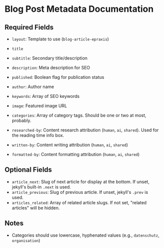 # Blog Post Metadata Documentation

## Required Fields
- `layout`: Template to use (`blog-article-epraxis`)
- `title`
- `subtitle`: Secondary title/description
- `description`: Meta description for SEO
- `published`: Boolean flag for publication status
- `author`: Author name
- `keywords`: Array of SEO keywords
- `image`: Featured image URL
- `categories`: Array of category tags. Should be one or two at most, probably.

- `researched-by`: Content research attribution (`human`, `ai`, `shared`). Used for the reading time info box.
- `written-by`: Content writing attribution (`human`, `ai`, `shared`)
- `formatted-by`: Content formatting attribution (`human`, `ai`, `shared`)

## Optional Fields
- `article_next`: Slug of next article for display at the bottom. If unset, jekyll's built-in `.next` is used.
- `article_previous`: Slug of previous article. If unset, jekyll's `.prev` is used.
- `articles_related`: Array of related article slugs. If not set, "related articles" will be hidden.

## Notes
- Categories should use lowercase, hyphenated values (e.g., `datenschutz`, `organisation`)
